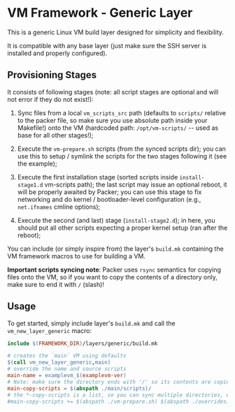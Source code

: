 # VM Framework - Generic Layer

This is a generic Linux VM build layer designed for simplicity and flexibility.

It is compatible with any base layer (just make sure the SSH server is installed
and properly configured).

## Provisioning Stages

It consists of following stages (note: all script stages are optional and will
not error if they do not exist!):

1. Sync files from a local `vm_scripts_src` path (defaults to `scripts/` 
   relative to the packer file, so make sure you use absolute path inside your 
   Makefile!) onto the VM (hardcoded path: `/opt/vm-scripts/` -- used as base for
   all other stages!);

2. Execute the `vm-prepare.sh` scripts (from the synced scripts dir); you can use
   this to setup / symlink the scripts for the two stages following it (see the
   example);

3. Execute the first installation stage (sorted scripts inside `install-stage1.d` 
   vm-scripts path); the last script may issue an optional reboot, it will be
   properly awaited by Packer; you can use this stage to fix networking and do 
   kernel / bootloader-level configuration (e.g., `net.ifnames` cmline options);

4. Execute the second (and last) stage (`install-stage2.d`); in here, you should
   put all other scripts expecting a proper kernel setup (ran after the reboot);

You can include (or simply inspire from) the layer's `build.mk` containing the
VM framework macros to use for building a VM.

**Important scripts syncing note**: Packer uses `rsync` semantics for copying
files onto the VM, so if you want to copy the contents of a directory only, make
sure to end it with `/` (slash)!

## Usage

To get started, simply include layer's `build.mk` and call the `vm_new_layer_generic` 
macro:

```Makefile
include $(FRAMEWORK_DIR)/layers/generic/build.mk

# creates the `main` VM using defaults
$(call vm_new_layer_generic,main)
# override the name and source scripts
main-name = examplevm_$(examplevm-ver)
# Note: make sure the directory ends with '/' so its contents are copied!
main-copy-scripts = $(abspath ./main/scripts)/
# the *-copy-scripts is a list, so you can sync multiple directories, e.g.:
#main-copy-scripts += $(abspath ./vm-prepare.sh) $(abspath ./overrides)/
```

